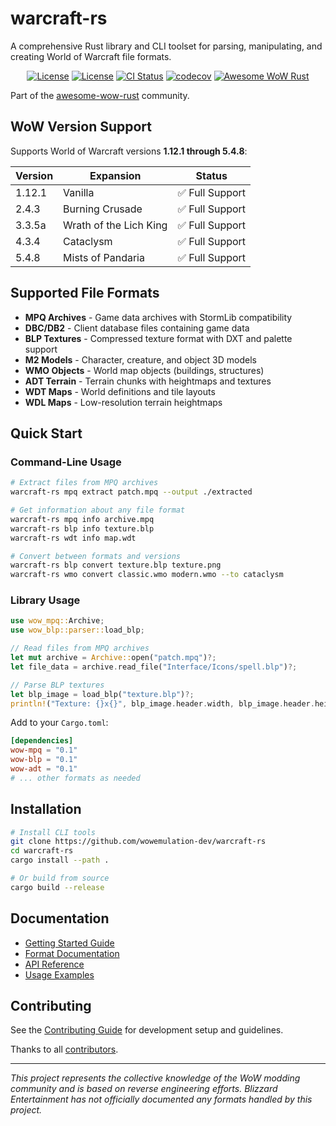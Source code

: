 # warcraft-rs

A comprehensive Rust library and CLI toolset for parsing, manipulating, and creating World of Warcraft file formats.

<div align="center">

[![License](https://img.shields.io/badge/license-Apache--2.0-blue.svg)](LICENSE-APACHE)
[![License](https://img.shields.io/badge/license-MIT-blue.svg)](LICENSE-MIT)
[![CI Status](https://github.com/wowemulation-dev/warcraft-rs/workflows/CI/badge.svg)](https://github.com/wowemulation-dev/warcraft-rs/actions)
[![codecov](https://img.shields.io/codecov/c/github/wowemulation-dev/warcraft-rs?logo=codecov&style=flat-square&token=BAQ8SOKEST&color=C43AC3)](https://codecov.io/gh/wowemulation-dev/warcraft-rs)
[![Awesome WoW Rust](https://awesome.re/badge.svg)](https://github.com/arlyon/awesome-wow-rust)

</div>

Part of the [awesome-wow-rust](https://github.com/arlyon/awesome-wow-rust) community.

## WoW Version Support

Supports World of Warcraft versions **1.12.1 through 5.4.8**:

| Version | Expansion | Status |
|---------|-----------|--------|
| 1.12.1 | Vanilla | ✅ Full Support |
| 2.4.3 | Burning Crusade | ✅ Full Support |
| 3.3.5a | Wrath of the Lich King | ✅ Full Support |
| 4.3.4 | Cataclysm | ✅ Full Support |
| 5.4.8 | Mists of Pandaria | ✅ Full Support |

## Supported File Formats

- **MPQ Archives** - Game data archives with StormLib compatibility
- **DBC/DB2** - Client database files containing game data
- **BLP Textures** - Compressed texture format with DXT and palette support
- **M2 Models** - Character, creature, and object 3D models
- **WMO Objects** - World map objects (buildings, structures)
- **ADT Terrain** - Terrain chunks with heightmaps and textures
- **WDT Maps** - World definitions and tile layouts
- **WDL Maps** - Low-resolution terrain heightmaps

## Quick Start

### Command-Line Usage

```bash
# Extract files from MPQ archives
warcraft-rs mpq extract patch.mpq --output ./extracted

# Get information about any file format
warcraft-rs mpq info archive.mpq
warcraft-rs blp info texture.blp
warcraft-rs wdt info map.wdt

# Convert between formats and versions
warcraft-rs blp convert texture.blp texture.png
warcraft-rs wmo convert classic.wmo modern.wmo --to cataclysm
```

### Library Usage

```rust
use wow_mpq::Archive;
use wow_blp::parser::load_blp;

// Read files from MPQ archives
let mut archive = Archive::open("patch.mpq")?;
let file_data = archive.read_file("Interface/Icons/spell.blp")?;

// Parse BLP textures
let blp_image = load_blp("texture.blp")?;
println!("Texture: {}x{}", blp_image.header.width, blp_image.header.height);
```

Add to your `Cargo.toml`:

```toml
[dependencies]
wow-mpq = "0.1"
wow-blp = "0.1"
wow-adt = "0.1"
# ... other formats as needed
```

## Installation

```bash
# Install CLI tools
git clone https://github.com/wowemulation-dev/warcraft-rs
cd warcraft-rs
cargo install --path .

# Or build from source
cargo build --release
```

## Documentation

- [Getting Started Guide](docs/getting-started/quick-start.md)
- [Format Documentation](docs/formats/)
- [API Reference](docs/api/)
- [Usage Examples](docs/guides/)

## Contributing

See the [Contributing Guide](CONTRIBUTING.md) for development setup and guidelines.

Thanks to all [contributors](CONTRIBUTORS.md).

---

*This project represents the collective knowledge of the WoW modding community
and is based on reverse engineering efforts. Blizzard Entertainment has not
officially documented any formats handled by this project.*
